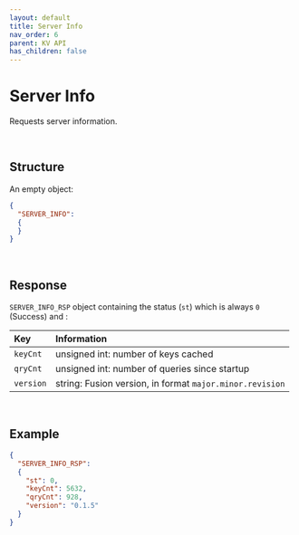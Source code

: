 ```yaml
---
layout: default
title: Server Info
nav_order: 6
parent: KV API
has_children: false
---
```


# Server Info
Requests server information.


<br/>


## Structure

An empty object:

```json
{
  "SERVER_INFO":
  {    
  }
}
```


<br/>

## Response
`SERVER_INFO_RSP` object containing the status (`st`) which is always `0` (Success) and :

| Key | Information |
|:---|:---|
|`keyCnt`   | unsigned int: number of keys cached |
|`qryCnt`   | unsigned int: number of queries since startup|
|`version`  | string: Fusion version, in format `major.minor.revision`|


<br/>

## Example

```json
{
  "SERVER_INFO_RSP":
  {
    "st": 0,
    "keyCnt": 5632,
    "qryCnt": 928,
    "version": "0.1.5"
  }
}
```